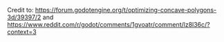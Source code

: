 Credit to:
https://forum.godotengine.org/t/optimizing-concave-polygons-3d/39397/2
and 
https://www.reddit.com/r/godot/comments/1gvoatr/comment/lz8l36c/?context=3
